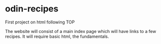 # odin-recipes
First project on html following TOP

The website will consist of a main index page which will have links to a few recipes.
It will require basic html, the fundamentals.